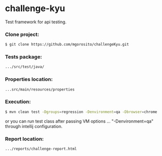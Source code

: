 # challenge-kyu

Test framework for api testing.

### Clone project:
```sh
$ git clone https://github.com/mgorosito/challengeKyu.git
```

### Tests package:
```sh
.../src/test/java/
```

### Properties location:
```sh
...src/main/resources/properties
```

### Execution:
```sh
$ mvn clean test -Dgroups=regression -Denvironment=qa -Dbrowser=chrome
```
or you can run test class after passing VM options ... "-Denvironment=qa" through intellij configuration.

### Report location:
```sh
.../reports/challenge-report.html
```